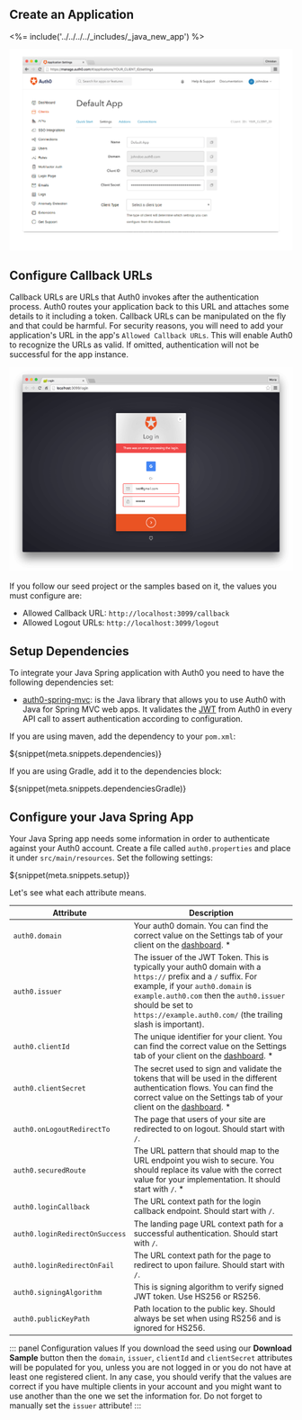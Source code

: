 ## Create an Application

<%= include('../../../../_includes/_java_new_app') %>

![App Dashboard](/media/articles/java/app_dashboard.png)


## Configure Callback URLs

Callback URLs are URLs that Auth0 invokes after the authentication process. Auth0 routes your application back to this URL and attaches some details to it including a token. Callback URLs can be manipulated on the fly and that could be harmful. For security reasons, you will need to add your application's URL in the app's `Allowed Callback URLs`. This will enable Auth0 to recognize the URLs as valid. If omitted, authentication will not be successful for the app instance.

![Callback error](/media/articles/java/callback_error.png)

If you follow our seed project or the samples based on it, the values you must configure are:
- Allowed Callback URL: `http://localhost:3099/callback`
- Allowed Logout URLs: `http://localhost:3099/logout`


## Setup Dependencies

To integrate your Java Spring application with Auth0 you need to have the following dependencies set:

- [auth0-spring-mvc](https://github.com/auth0/auth0-spring-mvc): is the Java library that allows you to use Auth0 with Java for Spring MVC web apps. It validates the [JWT](/jwt) from Auth0 in every API call to assert authentication according to configuration.

If you are using maven, add the dependency to your `pom.xml`:

${snippet(meta.snippets.dependencies)}

If you are using Gradle, add it to the dependencies block:

${snippet(meta.snippets.dependenciesGradle)}


## Configure your Java Spring App

Your Java Spring app needs some information in order to authenticate against your Auth0 account. Create a file called `auth0.properties` and place it under `src/main/resources`. Set the following settings:

${snippet(meta.snippets.setup)}

Let's see what each attribute means.

| Attribute | Description|
| --- | --- |
| `auth0.domain` | Your auth0 domain. You can find the correct value on the Settings tab of your client on the [dashboard](${manage_url}/#/applications). * |
| `auth0.issuer` | The issuer of the JWT Token. This is typically your auth0 domain with a `https://` prefix and a `/` suffix. For example, if your `auth0.domain` is `example.auth0.com` then the `auth0.issuer` should be set to `https://example.auth0.com/` (the trailing slash is important). |
| `auth0.clientId` | The unique identifier for your client. You can find the correct value on the Settings tab of your client on the [dashboard](${manage_url}/#/applications). * |
| `auth0.clientSecret` | The secret used to sign and validate the tokens that will be used in the different authentication flows. You can find the correct value on the Settings tab of your client on the [dashboard](${manage_url}/#/applications). * |
| `auth0.onLogoutRedirectTo` | The page that users of your site are redirected to on logout. Should start with `/`. |
| `auth0.securedRoute` | The URL pattern that should map to the URL endpoint you wish to secure. You should replace its value with the correct value for your implementation. It should start with `/`. * |
| `auth0.loginCallback` | The URL context path for the login callback endpoint. Should start with `/`. |
| `auth0.loginRedirectOnSuccess` | The landing page URL context path for a successful authentication. Should start with `/`. |
| `auth0.loginRedirectOnFail` | The URL context path for the page to redirect to upon failure. Should start with `/`. |
| `auth0.signingAlgorithm` | This is signing algorithm to verify signed JWT token. Use HS256 or RS256. |
| `auth0.publicKeyPath` | Path location to the public key. Should always be set when using RS256 and is ignored for HS256. |

::: panel Configuration values
If you download the seed using our **Download Sample** button then the `domain`, `issuer`, `clientId` and `clientSecret` attributes will be populated for you, unless you are not logged in or you do not have at least one registered client. In any case, you should verify that the values are correct if you have multiple clients in your account and you might want to use another than the one we set the information for. Do not forget to manually set the `issuer` attribute!
:::
